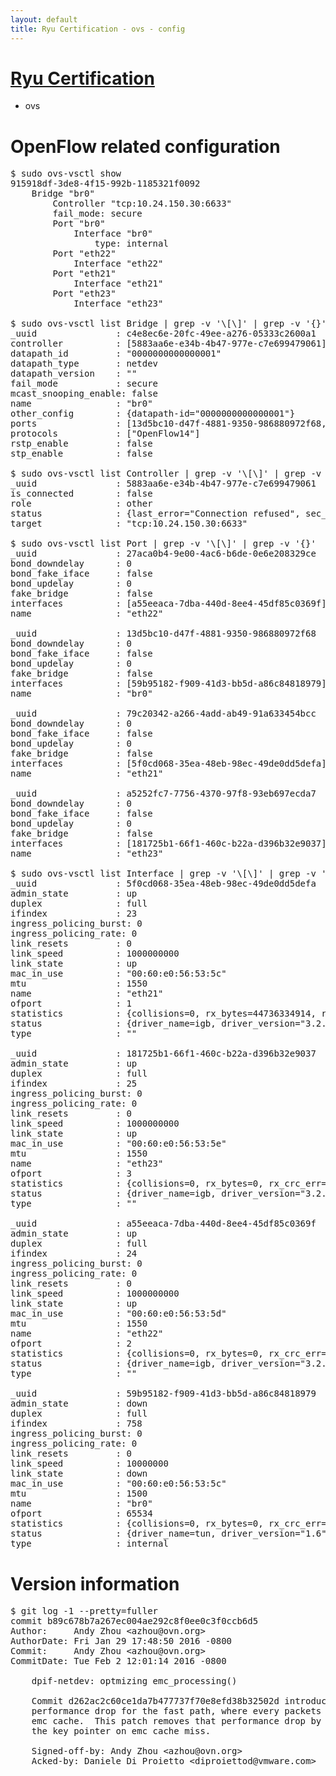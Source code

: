 ```yaml
---
layout: default
title: Ryu Certification - ovs - config
---
```

# [Ryu Certification](http://osrg.github.io/ryu/certification.html)
* ovs 

# OpenFlow related configuration
<pre>
$ sudo ovs-vsctl show
915918df-3de8-4f15-992b-1185321f0092
    Bridge "br0"
        Controller "tcp:10.24.150.30:6633"
        fail_mode: secure
        Port "br0"
            Interface "br0"
                type: internal
        Port "eth22"
            Interface "eth22"
        Port "eth21"
            Interface "eth21"
        Port "eth23"
            Interface "eth23"

$ sudo ovs-vsctl list Bridge | grep -v '\[\]' | grep -v '{}'
_uuid               : c4e8ec6e-20fc-49ee-a276-05333c2600a1
controller          : [5883aa6e-e34b-4b47-977e-c7e699479061]
datapath_id         : "0000000000000001"
datapath_type       : netdev
datapath_version    : "<built-in>"
fail_mode           : secure
mcast_snooping_enable: false
name                : "br0"
other_config        : {datapath-id="0000000000000001"}
ports               : [13d5bc10-d47f-4881-9350-986880972f68, 27aca0b4-9e00-4ac6-b6de-0e6e208329ce, 79c20342-a266-4add-ab49-91a633454bcc, a5252fc7-7756-4370-97f8-93eb697ecda7]
protocols           : ["OpenFlow14"]
rstp_enable         : false
stp_enable          : false

$ sudo ovs-vsctl list Controller | grep -v '\[\]' | grep -v '{}'
_uuid               : 5883aa6e-e34b-4b47-977e-c7e699479061
is_connected        : false
role                : other
status              : {last_error="Connection refused", sec_since_connect="17", sec_since_disconnect="2", state=BACKOFF}
target              : "tcp:10.24.150.30:6633"

$ sudo ovs-vsctl list Port | grep -v '\[\]' | grep -v '{}'
_uuid               : 27aca0b4-9e00-4ac6-b6de-0e6e208329ce
bond_downdelay      : 0
bond_fake_iface     : false
bond_updelay        : 0
fake_bridge         : false
interfaces          : [a55eeaca-7dba-440d-8ee4-45df85c0369f]
name                : "eth22"

_uuid               : 13d5bc10-d47f-4881-9350-986880972f68
bond_downdelay      : 0
bond_fake_iface     : false
bond_updelay        : 0
fake_bridge         : false
interfaces          : [59b95182-f909-41d3-bb5d-a86c84818979]
name                : "br0"

_uuid               : 79c20342-a266-4add-ab49-91a633454bcc
bond_downdelay      : 0
bond_fake_iface     : false
bond_updelay        : 0
fake_bridge         : false
interfaces          : [5f0cd068-35ea-48eb-98ec-49de0dd5defa]
name                : "eth21"

_uuid               : a5252fc7-7756-4370-97f8-93eb697ecda7
bond_downdelay      : 0
bond_fake_iface     : false
bond_updelay        : 0
fake_bridge         : false
interfaces          : [181725b1-66f1-460c-b22a-d396b32e9037]
name                : "eth23"

$ sudo ovs-vsctl list Interface | grep -v '\[\]' | grep -v '{}'
_uuid               : 5f0cd068-35ea-48eb-98ec-49de0dd5defa
admin_state         : up
duplex              : full
ifindex             : 23
ingress_policing_burst: 0
ingress_policing_rate: 0
link_resets         : 0
link_speed          : 1000000000
link_state          : up
mac_in_use          : "00:60:e0:56:53:5c"
mtu                 : 1550
name                : "eth21"
ofport              : 1
statistics          : {collisions=0, rx_bytes=44736334914, rx_crc_err=0, rx_dropped=0, rx_errors=0, rx_frame_err=0, rx_over_err=0, rx_packets=29887102, tx_bytes=0, tx_dropped=0, tx_errors=0, tx_packets=0}
status              : {driver_name=igb, driver_version="3.2.10-k", firmware_version="2.10-9"}
type                : ""

_uuid               : 181725b1-66f1-460c-b22a-d396b32e9037
admin_state         : up
duplex              : full
ifindex             : 25
ingress_policing_burst: 0
ingress_policing_rate: 0
link_resets         : 0
link_speed          : 1000000000
link_state          : up
mac_in_use          : "00:60:e0:56:53:5e"
mtu                 : 1550
name                : "eth23"
ofport              : 3
statistics          : {collisions=0, rx_bytes=0, rx_crc_err=0, rx_dropped=0, rx_errors=0, rx_frame_err=0, rx_over_err=0, rx_packets=0, tx_bytes=8223226500, tx_dropped=0, tx_errors=0, tx_packets=5482151}
status              : {driver_name=igb, driver_version="3.2.10-k", firmware_version="2.10-9"}
type                : ""

_uuid               : a55eeaca-7dba-440d-8ee4-45df85c0369f
admin_state         : up
duplex              : full
ifindex             : 24
ingress_policing_burst: 0
ingress_policing_rate: 0
link_resets         : 0
link_speed          : 1000000000
link_state          : up
mac_in_use          : "00:60:e0:56:53:5d"
mtu                 : 1550
name                : "eth22"
ofport              : 2
statistics          : {collisions=0, rx_bytes=0, rx_crc_err=0, rx_dropped=0, rx_errors=0, rx_frame_err=0, rx_over_err=0, rx_packets=0, tx_bytes=30330440240, tx_dropped=0, tx_errors=0, tx_packets=20248928}
status              : {driver_name=igb, driver_version="3.2.10-k", firmware_version="2.10-9"}
type                : ""

_uuid               : 59b95182-f909-41d3-bb5d-a86c84818979
admin_state         : down
duplex              : full
ifindex             : 758
ingress_policing_burst: 0
ingress_policing_rate: 0
link_resets         : 0
link_speed          : 10000000
link_state          : down
mac_in_use          : "00:60:e0:56:53:5c"
mtu                 : 1500
name                : "br0"
ofport              : 65534
statistics          : {collisions=0, rx_bytes=0, rx_crc_err=0, rx_dropped=0, rx_errors=0, rx_frame_err=0, rx_over_err=0, rx_packets=0, tx_bytes=0, tx_dropped=0, tx_errors=0, tx_packets=0}
status              : {driver_name=tun, driver_version="1.6", firmware_version="N/A"}
type                : internal
</pre>

# Version information
<pre>
$ git log -1 --pretty=fuller
commit b89c678b7a267ec004ae292c8f0ee0c3f0ccb6d5
Author:     Andy Zhou &lt;azhou@ovn.org&gt;
AuthorDate: Fri Jan 29 17:48:50 2016 -0800
Commit:     Andy Zhou &lt;azhou@ovn.org&gt;
CommitDate: Tue Feb 2 12:01:14 2016 -0800

    dpif-netdev: optmizing emc_processing&#40;&#41;
    
    Commit d262ac2c60ce1da7b477737f70e8efd38b32502d introduced a slight
    performance drop for the fast path, where every packets hits the
    emc cache.  This patch removes that performance drop by only reloading
    the key pointer on emc cache miss.
    
    Signed-off-by: Andy Zhou &lt;azhou@ovn.org&gt;
    Acked-by: Daniele Di Proietto &lt;diproiettod@vmware.com&gt;
</pre>

